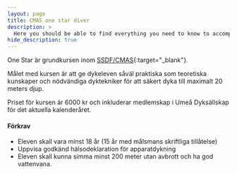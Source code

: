 ```yaml
---
layout: page
title: CMAS one star diver
description: >
  Here you should be able to find everything you need to know to accomplish the most common tasks when blogging with Hydejack.
hide_description: true
---
```


One Star är grundkursen inom [SSDF/CMAS](https://www.ssdf.se/utbildning/sportdykarutbildning/grund--och-fortsattningskurser){:target="_blank"}.

Målet med kursen är att ge dykeleven såväl praktiska som teoretiska kunskaper och nödvändiga dyktekniker för att säkert dyka till maximalt 20 meters djup.

Priset för kursen är 6000 kr och inkluderar medlemskap i Umeå Dyksällskap för det aktuella kalenderåret.

#### Förkrav

* Eleven skall vara minst 18 år (15 år med målsmans skriftliga tillåtelse)
* Uppvisa godkänd hälsodeklaration för apparatdykning
* Eleven skall kunna simma minst 200 meter utan avbrott och ha god vattenvana.
